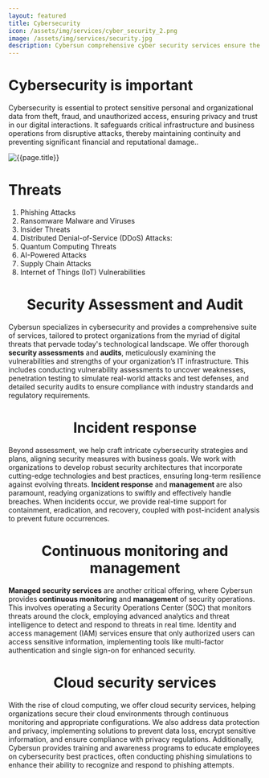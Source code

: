 ```yaml
---
layout: featured
title: Cybersecurity
icon: /assets/img/services/cyber_security_2.png
image: /assets/img/services/security.jpg
description: Cybersun comprehensive cyber security services ensure the protection of your digital assets with cutting-edge threat detection and prevention solutions.
---
```




<div class="row">
<div class="col-md-12">
<div class="service-details mb-40">
<h1><i class="fa-solid fa-triangle-exclamation"></i> Cybersecurity is important</h1>
<p>Cybersecurity is essential to protect sensitive personal and organizational data from theft, fraud, and unauthorized access, ensuring privacy and trust in our digital interactions. It safeguards critical infrastructure and business operations from disruptive attacks, thereby maintaining continuity and preventing significant financial and reputational damage..</p>
</div>
</div>
</div>
<div class="row">
<div class="col-xl-6 col-lg-12">
<div class="s-details-img mb-30"><img src="{{site.baseurl}}/assets/img/services/cyber_security_2.jpg" alt="{{page.title}}" /></div>
</div>
<div class="col-xl-6 col-lg-12">
<div class="service-details mb-40">
<h1><i class="fa-solid fa-land-mine-on"></i> Threats</h1>
<ol>
<li><span class="lnr lnr-star"></span> Phishing Attacks</li>
<li><span class="lnr lnr-star"></span> Ransomware Malware and Viruses</li>
<li><span class="lnr lnr-star"></span> Insider Threats</li>
<li><span class="lnr lnr-star"></span> Distributed Denial-of-Service (DDoS) Attacks:</li>
<li><span class="lnr lnr-star"></span> Quantum Computing Threats</li>
<li><span class="lnr lnr-star"></span> AI-Powered Attacks</li>
<li><span class="lnr lnr-star"></span> Supply Chain Attacks</li>
<li><span class="lnr lnr-star"></span> Internet of Things (IoT) Vulnerabilities</li>
</ol>
</div>
</div>
</div>
<div class="service-details mb-30">
<h1 style="text-align:center;"><i class="fa-solid fa-lock"></i> Security Assessment and Audit</h1>
<p>Cybersun specializes in cybersecurity and provides a comprehensive suite of services, tailored to protect organizations from the myriad of digital threats that pervade today's technological landscape. We offer thorough <strong>security assessments</strong> and <strong>audits</strong>, meticulously examining the vulnerabilities and strengths of your organization’s IT infrastructure. This includes conducting vulnerability assessments to uncover weaknesses, penetration testing to simulate real-world attacks and test defenses, and detailed security audits to ensure compliance with industry standards and regulatory requirements.</p>
<h1 style="text-align:center;"><i class="fa-sharp fa-solid fa-shield-halved"></i> Incident response</h1>
<p>Beyond assessment, we help craft intricate cybersecurity strategies and plans, aligning security measures with business goals. We work with organizations to develop robust security architectures that incorporate cutting-edge technologies and best practices, ensuring long-term resilience against evolving threats. <strong>Incident response</strong> and <strong>management </strong>are also paramount, readying organizations to swiftly and effectively handle breaches. When incidents occur, we provide real-time support for containment, eradication, and recovery, coupled with post-incident analysis to prevent future occurrences.</p>
<h1 style="text-align:center;"><i class="fa-brands fa-watchman-monitoring"></i> Continuous monitoring and management</h1>
<p><strong>Managed security services</strong> are another critical offering, where Cybersun provides <strong>continuous monitoring</strong> and <strong>management </strong>of security operations. This involves operating a Security Operations Center (SOC) that monitors threats around the clock, employing advanced analytics and threat intelligence to detect and respond to threats in real time. Identity and access management (IAM) services ensure that only authorized users can access sensitive information, implementing tools like multi-factor authentication and single sign-on for enhanced security.</p>
<h1 style="text-align:center;"><i class="fa-solid fa-cloud"></i> Cloud security services</h1>
<p>With the rise of cloud computing, we offer cloud security services, helping organizations secure their cloud environments through continuous monitoring and appropriate configurations. We also address data protection and privacy, implementing solutions to prevent data loss, encrypt sensitive information, and ensure compliance with privacy regulations. Additionally, Cybersun provides training and awareness programs to educate employees on cybersecurity best practices, often conducting phishing simulations to enhance their ability to recognize and respond to phishing attempts.</p>
<p>&nbsp;</p>
<p>&nbsp;</p>
</div>